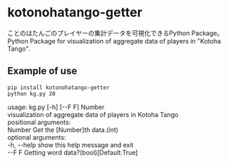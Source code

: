 # kotonohatango-getter
ことのはたんごのプレイヤーの集計データを可視化できるPython Package。  
Python Package for visualization of aggregate data of players in "Kotoha Tango".

## Example of use
```
pip install kotonohatango-getter
python kg.py 20
```
usage: kg.py [-h] [--F F] Number  
visualization of aggregate data of players in Kotoha Tango  
positional arguments:  
  Number      Get the [Number]th data.(int)  
optional arguments:  
  -h, --help  show this help message and exit  
  --F F       Getting word data?(bool)[Default:True]  


